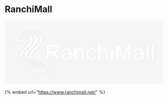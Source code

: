 # RanchiMall

![](../../.gitbook/assets/ranchi.jpg)

{% embed url="https://www.ranchimall.net/" %}



